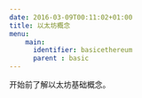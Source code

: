```yaml
---
date: 2016-03-09T00:11:02+01:00
title: 以太坊概念 
menu:
    main:
      identifier: basicethereum
      parent : basic
---
```


开始前了解以太坊基础概念。
